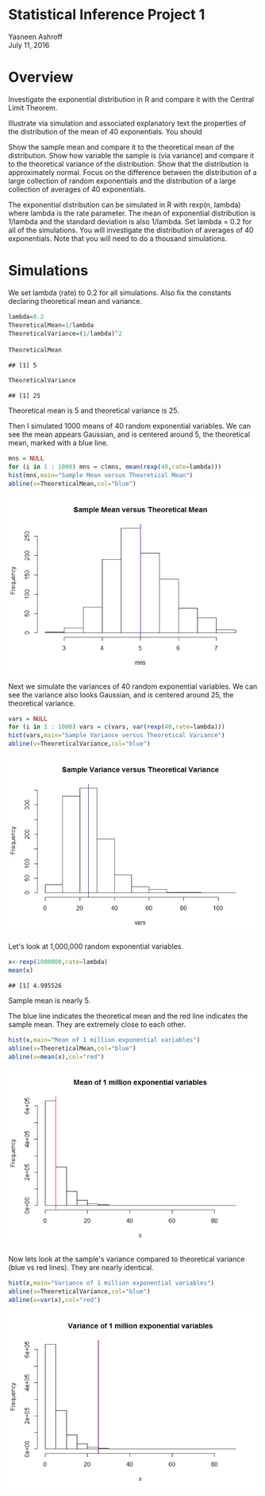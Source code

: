 # Statistical Inference Project 1
Yasneen Ashroff  
July 11, 2016  

# Overview
Investigate the exponential distribution in R and compare it with the Central Limit Theorem. 

Illustrate via simulation and associated explanatory text the properties of the distribution of the mean of 40 exponentials. You should

Show the sample mean and compare it to the theoretical mean of the distribution.
Show how variable the sample is (via variance) and compare it to the theoretical variance of the distribution.
Show that the distribution is approximately normal. Focus on the difference between the distribution of a large collection of random exponentials and the distribution of a large collection of averages of 40 exponentials.

The exponential distribution can be simulated in R with rexp(n, lambda) where lambda is the rate parameter. The mean of exponential distribution is 1/lambda and the standard deviation is also 1/lambda. Set lambda = 0.2 for all of the simulations. You will investigate the distribution of averages of 40 exponentials. Note that you will need to do a thousand simulations.


# Simulations
We set lambda (rate) to 0.2 for all simulations.  Also fix the constants declaring theoretical mean and variance. 

```r
lambda=0.2
TheoreticalMean=1/lambda
TheoreticalVariance=(1/lambda)^2

TheoreticalMean
```

```
## [1] 5
```

```r
TheoreticalVariance
```

```
## [1] 25
```
Theoretical mean is 5 and theoretical variance is 25.

Then I simulated 1000 means of 40 random exponential variables. We can see the mean appears Gaussian, and is centered around 5, the theoretical mean, marked with a blue line.

```r
mns = NULL
for (i in 1 : 1000) mns = c(mns, mean(rexp(40,rate=lambda)))
hist(mns,main="Sample Mean versus Theoretical Mean")
abline(v=TheoreticalMean,col="blue")
```

![](statisticalInferenceFinalProject_files/figure-html/unnamed-chunk-2-1.png)<!-- -->

Next we simulate the variances of 40 random exponential variables. We can see the variance also looks Gaussian, and is centered around 25, the theoretical variance.


```r
vars = NULL
for (i in 1 : 1000) vars = c(vars, var(rexp(40,rate=lambda)))
hist(vars,main="Sample Variance versus Theoretical Variance")
abline(v=TheoreticalVariance,col="blue")
```

![](statisticalInferenceFinalProject_files/figure-html/unnamed-chunk-3-1.png)<!-- -->

Let's look at 1,000,000 random exponential variables. 

```r
x<-rexp(1000000,rate=lambda)
mean(x)
```

```
## [1] 4.995526
```
Sample mean is nearly 5.

The blue line indicates the theoretical mean and the red line indicates the sample mean. They are extremely close to each other.

```r
hist(x,main="Mean of 1 million exponential variables")
abline(v=TheoreticalMean,col="blue")
abline(v=mean(x),col="red")
```

![](statisticalInferenceFinalProject_files/figure-html/unnamed-chunk-5-1.png)<!-- -->

Now lets look at the sample's variance compared to theoretical variance (blue vs red lines). They are nearly identical.

```r
hist(x,main="Variance of 1 million exponential variables")
abline(v=TheoreticalVariance,col="blue")
abline(v=var(x),col="red")
```

![](statisticalInferenceFinalProject_files/figure-html/unnamed-chunk-6-1.png)<!-- -->
